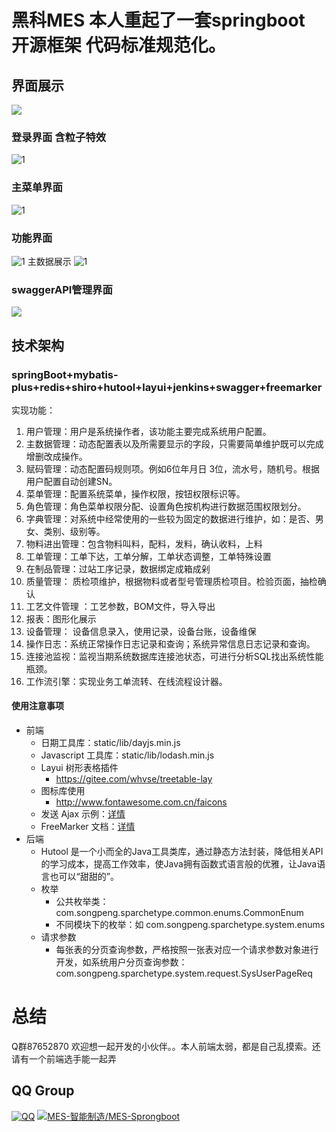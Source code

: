 # 黑科MES 本人重起了一套springboot 开源框架 代码标准规范化。

## 界面展示
![](https://s2.ax1x.com/2020/03/06/3b89zD.gif)

### 登录界面 含粒子特效
![1](https://s2.ax1x.com/2020/03/06/3bQLqI.png)

### 主菜单界面
![1](https://s2.ax1x.com/2020/03/10/8CydC4.png)

### 功能界面

![1](https://s2.ax1x.com/2020/03/06/3bQbMd.png)
主数据展示
![1](https://s2.ax1x.com/2020/03/11/8AMcA1.png)

### swaggerAPI管理界面
![](https://s2.ax1x.com/2020/03/06/3qC4Yt.png)
## 技术架构
### springBoot+mybatis-plus+redis+shiro+hutool+layui+jenkins+swagger+freemarker
实现功能：
1. 用户管理：用户是系统操作者，该功能主要完成系统用户配置。
2. 主数据管理：动态配置表以及所需要显示的字段，只需要简单维护既可以完成增删改成操作。
3. 赋码管理：动态配置码规则项。例如6位年月日 3位，流水号，随机号。根据用户配置自动创建SN。
4. 菜单管理：配置系统菜单，操作权限，按钮权限标识等。
5. 角色管理：角色菜单权限分配、设置角色按机构进行数据范围权限划分。
6. 字典管理：对系统中经常使用的一些较为固定的数据进行维护，如：是否、男女、类别、级别等。
7. 物料进出管理：包含物料叫料，配料，发料，确认收料，上料
8. 工单管理：工单下达，工单分解，工单状态调整，工单特殊设置
9. 在制品管理：过站工序记录，数据绑定成箱成剁
10. 质量管理： 质检项维护，根据物料或者型号管理质检项目。检验页面，抽检确认
11. 工艺文件管理 ：工艺参数，BOM文件，导入导出
12. 报表：图形化展示
13. 设备管理： 设备信息录入，使用记录，设备台账，设备维保
14. 操作日志：系统正常操作日志记录和查询；系统异常信息日志记录和查询。
15. 连接池监视：监视当期系统数据库连接池状态，可进行分析SQL找出系统性能瓶颈。
16. 工作流引擎：实现业务工单流转、在线流程设计器。

#### 使用注意事项

* 前端
    * 日期工具库：static/lib/dayjs.min.js
    * Javascript 工具库：static/lib/lodash.min.js
    * Layui 树形表格插件
        * https://gitee.com/whvse/treetable-lay
    * 图标库使用
        * http://www.fontawesome.com.cn/faicons
    * 发送 Ajax 示例：[详情](./docs/ajax.md)
    * FreeMarker 文档：[详情](./docs/FreeMarker.md)
* 后端
    * Hutool 是一个小而全的Java工具类库，通过静态方法封装，降低相关API的学习成本，提高工作效率，使Java拥有函数式语言般的优雅，让Java语言也可以“甜甜的”。
    * 枚举
        * 公共枚举类：com.songpeng.sparchetype.common.enums.CommonEnum
        * 不同模块下的枚举：如 com.songpeng.sparchetype.system.enums
    * 请求参数
        * 每张表的分页查询参数，严格按照一张表对应一个请求参数对象进行开发，如系统用户分页查询参数：com.songpeng.sparchetype.system.request.SysUserPageReq
# 总结
Q群87652870 欢迎想一起开发的小伙伴。。本人前端太弱，都是自己乱摸索。还请有一个前端选手能一起弄
## QQ Group
[![QQ](https://img.shields.io/badge/QQ-87652870-green.svg?logo=tencent%20qq&logoColor=red)](https://jq.qq.com/?_wv=1027&k=55NGCxl)
[![MES-智能制造/MES-Sprongboot](https://gitee.com/wangziyangyang/MES-Sprongboot/widgets/widget_card.svg?colors=393222,ebdfc1,fffae5,d8ca9f,393222,a28b40)](https://gitee.com/wangziyangyang/MES-Sprongboot)